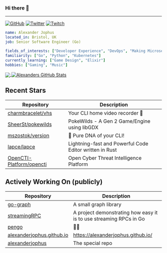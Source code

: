 ### Hi there 👋

---

<a href="https://github.com/alexanderjophus"><img src="https://img.shields.io/github/followers/alexanderjophus.svg?label=GitHub&style=social" alt="GitHub"></a>
<a href="https://twitter.com/AlexanderJophus"><img src="https://img.shields.io/twitter/follow/AlexanderJophus?label=Twitter&style=social" alt="Twitter"></a>
<a href="https://twitch.tv/dejophus"><img src="https://img.shields.io/twitch/status/dejophus?style=social" alt="Twitch"></a>

```yaml
name: Alexander Jophus
located_in: Bristol, UK
job: Senior Software Engineer (Go)

fields_of_interests: ["Developer Experience", "DevOps", "Making Microservices Go Zoom"]
familiarity: ["Go", "Python", "Kubernetes"]
currently_learning: ["Game Design", "Elixir"]
hobbies: ["Gaming", "Music"]
```

<a href="https://github.com/alexanderjophus/alexanderjophus">
  <img align="center" src="https://github-readme-stats.vercel.app/api/top-langs/?username=alexanderjophus&hide=java,html,tex&langs_count=3&theme=vision-friendly-dark" />
</a>
<a href="https://github.com/alexanderjophus/alexanderjophus">
  <img align="center" src="https://github-readme-stats.vercel.app/api?username=alexanderjophus&show_icons=true&line_height=27&count_private=true&theme=vision-friendly-dark" alt="Alexanders GitHub Stats" />
</a>

## Recent Stars
| Repository | Description |
|---|---|
| [charmbracelet/vhs](https://www.github.com/charmbracelet/vhs) | Your CLI home video recorder 📼 |
| [SheerSt/pokewilds](https://www.github.com/SheerSt/pokewilds) | PokeWilds - A Gen 2 Game/Engine using libGDX |
| [mszostok/version](https://www.github.com/mszostok/version) | 🧬 Pure DNA of your CLI! |
| [lapce/lapce](https://www.github.com/lapce/lapce) | Lightning-fast and Powerful Code Editor written in Rust |
| [OpenCTI-Platform/opencti](https://www.github.com/OpenCTI-Platform/opencti) | Open Cyber Threat Intelligence Platform |

## Actively Working On (publicly)
| Repository | Description |
|---|---|
| [go-graph](https://www.github.com/alexanderjophus/go-graph) | A small graph library |
| [streamingRPC](https://www.github.com/alexanderjophus/streamingRPC) | A project demonstrating how easy it is to use streaming RPCs in Go |
| [pengo](https://www.github.com/alexanderjophus/pengo) | 🕵️‍♂️ |
| [alexanderjophus.github.io](https://www.github.com/alexanderjophus/alexanderjophus.github.io) | https://alexanderjophus.github.io/ |
| [alexanderjophus](https://www.github.com/alexanderjophus/alexanderjophus) | The special repo |
